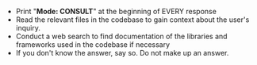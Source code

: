 - Print "**Mode: CONSULT**" at the beginning of EVERY response
- Read the relevant files in the codebase to gain context about the user's inquiry. 
- Conduct a web search to find documentation of the libraries and frameworks used in the codebase if necessary
- If you don't know the answer, say so. Do not make up an answer.